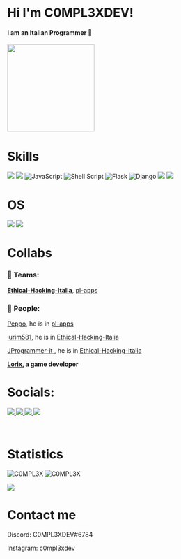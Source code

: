 # Hi I'm C0MPL3XDEV!
 
 <h4>I am an Italian Programmer 🍕</h4>
 <img src="https://thumbs.gfycat.com/HeavyLiquidAnnelid-small.gif" width="200">
 
 # Skills
<img src="https://camo.githubusercontent.com/46c6d668b46a6caa94156798562283141909073b461b344ed224e3c779ce3cad/68747470733a2f2f696d672e736869656c64732e696f2f62616467652f507974686f6e2d6439643631613f7374796c653d666f722d7468652d6261646765266c6f676f3d707974686f6e266c6f676f436f6c6f723d626c61636b"/>  <img src="https://img.shields.io/badge/Discord.py-5165F6?style=for-the-badge&logo=discord&logoColor=white"/> <img alt="JavaScript" src="https://img.shields.io/badge/javascript-%23323330.svg?style=for-the-badge&logo=javascript&logoColor=%23F7DF1E"/> <img alt="Shell Script" src="https://img.shields.io/badge/shell_script-%23121011.svg?style=for-the-badge&logo=gnu-bash&logoColor=white"/> <img alt="Flask" src="https://img.shields.io/badge/flask-%23000.svg?style=for-the-badge&logo=flask&logoColor=white"/> <img alt="Django" src="https://img.shields.io/badge/django-%23092E20.svg?style=for-the-badge&logo=django&logoColor=white"/> <img src="https://camo.githubusercontent.com/d4f832c4aadd4d1f4d86efc6206d4e0a2c795d57a75b7a45afb112fcc04aeae6/68747470733a2f2f696d672e736869656c64732e696f2f62616467652f7477656570792d6666666666663f7374796c653d666f722d7468652d6261646765266c6f676f3d74656c656772616d266c6f676f436f6c6f723d7768697465"/> <img src="https://camo.githubusercontent.com/57e622c48c5ee68e1e96b84b0481b7acab384bf6597e0b55438c6df27a26a8bd/68747470733a2f2f696d672e736869656c64732e696f2f62616467652f736f636b65742d3238613631373f7374796c653d666f722d7468652d6261646765266c6f676f3d576562417574686e266c6f676f436f6c6f723d7768697465"/>

# OS
<img src="https://img.shields.io/badge/Arch_Linux-1793D1?style=for-the-badge&logo=arch-linux&logoColor=white"/> <img src="https://img.shields.io/badge/Android-3DDC84?style=for-the-badge&logo=android&logoColor=white"/>

# Collabs
### 💼 Teams: 
[**Ethical-Hacking-Italia**](https://github.com/Ethical-Hacking-Italia),
[pl-apps](https://github.com/pl-apps)
### 👤 People: 
[Peppo](https://github.com/Peppooo), he is in [pl-apps](https://github.com/pl-apps)

[iurim581](https://github.com/iurim581), he is in [Ethical-Hacking-Italia](https://github.com/Ethical-Hacking-Italia)

[JProgrammer-it ](https://github.com/JProgrammer-it), he is in [Ethical-Hacking-Italia](https://github.com/Ethical-Hacking-Italia)

[**Lorix**](https://lorix.itch.io/)**, a game developer**

# Socials:
</a>
<a href="https://twitter.com/YC0mpl3x">
    <img src="https://img.shields.io/badge/Twitter-00A2F5?style=for-the-badge&logo=twitter&logoColor=white"/>
</a>
<a href="https://www.instagram.com/c0mpl3xdev/">
    <img src="https://img.shields.io/badge/Instagram-E44674?style=for-the-badge&logo=Instagram&logoColor=white"/>
</a>
</a>
<a href="https://discord.gg/Vy8C724XWV">
    <img src="https://img.shields.io/badge/Discord-7289DA?style=for-the-badge&logo=discord&logoColor=white"/>
</a> 
<a href="https://devc0mpl3x.web.app/">
    <img src="https://img.shields.io/badge/Website-081907?style=for-the-badge&logo=Firebase&logoColor=white"/>
</a>

<br><h1>Statistics</h1>
<img align="left" src="https://github-readme-stats.vercel.app/api/top-langs/?username=C0MPL3XDEV&theme=dark" alt="C0MPL3X" /> <img align="center" src="https://github-readme-stats.vercel.app/api?username=C0MPL3XDEV&theme=dark" alt="C0MPL3X" />

</a>
<a href="https://github.com/C0MPL3XDEV/E4GL30S1NT">
 <img align="center" src="https://github-readme-stats.vercel.app/api/pin/?username=C0MPL3XDEV&repo=E4GL30S1NT&theme=dark" />
</a>

<h1>Contact me</h1>
<p>Discord:  C0MPL3XDEV#6784</p>
<p>Instagram: c0mpl3xdev</p>

